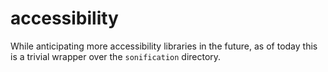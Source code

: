 # accessibility

While anticipating more accessibility libraries in the future, as of today this is a trivial wrapper over the `sonification` directory.
